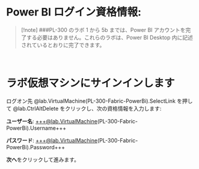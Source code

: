 <br/>

# Power BI ログイン資格情報:

>[!note] ###PL-300 のラボ 1 から 5b までは、Power BI アカウントを完了する必要はありません。これらのラボは、Power BI Desktop 内に記述されているとおりに完了できます。 

<br/>

# ラボ仮想マシンにサインインします

ログオン先 @lab.VirtualMachine(PL-300-Fabric-PowerBi).SelectLink を押して @lab.CtrlAltDelete をクリックし、次の資格情報を入力します:
    
**ユーザー名**: +++@lab.VirtualMachine(PL-300-Fabric-PowerBi).Username+++
    
**パスワード**: +++@lab.VirtualMachine(PL-300-Fabric-PowerBi).Password+++

**次へ**をクリックして進みます。
